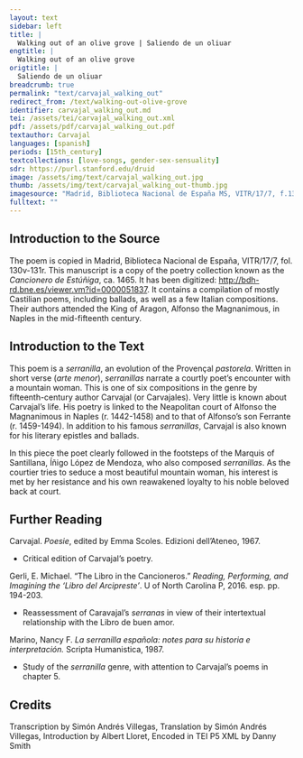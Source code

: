 ```yaml
---
layout: text
sidebar: left
title: |
  Walking out of an olive grove | Saliendo de un oliuar
engtitle: |
  Walking out of an olive grove
origtitle: |
  Saliendo de un oliuar
breadcrumb: true
permalink: "text/carvajal_walking_out"
redirect_from: /text/walking-out-olive-grove
identifier: carvajal_walking_out.md
tei: /assets/tei/carvajal_walking_out.xml
pdf: /assets/pdf/carvajal_walking_out.pdf
textauthor: Carvajal
languages: [spanish]
periods: [15th_century]
textcollections: [love-songs, gender-sex-sensuality]
sdr: https://purl.stanford.edu/druid 
image: /assets/img/text/carvajal_walking_out.jpg
thumb: /assets/img/text/carvajal_walking_out-thumb.jpg
imagesource: "Madrid, Biblioteca Nacional de España MS, VITR/17/7, f.130v [Public domain]"
fulltext: ""
---
```

 

## Introduction to the Source 

<p dir="ltr" id="docs-internal-guid-16cd1481-7fff-9611-d371-0ec7546f1381">The poem is copied in Madrid, Biblioteca Nacional de España, VITR/17/7, fol. 130v-131r. This manuscript is a copy of the poetry collection known as the <em>Cancionero de Estúñiga</em>, ca. 1465. It has been digitized: <a href="http://bdh-rd.bne.es/viewer.vm?id=0000051837">http://bdh-rd.bne.es/viewer.vm?id=0000051837</a>. It contains a compilation of mostly Castilian poems, including ballads, as well as a few Italian compositions. Their authors attended the King of Aragon, Alfonso the Magnanimous, in Naples in the mid-fifteenth century. </p>

## Introduction to the Text 

<p>This poem is a <em>serranilla</em>, an evolution of the Provençal <em>pastorela</em>. Written in short verse (<em>arte menor</em>), <em>serranillas</em> narrate a courtly poet’s encounter with a mountain woman. This is one of six compositions in the genre by fifteenth-century author Carvajal (or Carvajales). Very little is known about Carvajal’s life. His poetry is linked to the Neapolitan court of Alfonso the Magnanimous in Naples (r. 1442-1458) and to that of Alfonso’s son Ferrante (r. 1459-1494). In addition to his famous <em>serranillas</em>, Carvajal is also known for his literary epistles and ballads.</p> <p dir="ltr">In this piece the poet clearly followed in the footsteps of the Marquis of Santillana, Íñigo López de Mendoza, who also composed <em>serranillas</em>. As the courtier tries to seduce a most beautiful mountain woman, his interest is met by her resistance and his own reawakened loyalty to his noble beloved back at court.</p>

## Further Reading 

<p>Carvajal. <em>Poesie</em>, edited by Emma Scoles. Edizioni dell’Ateneo, 1967.</p> <ul> <li>Critical edition of Carvajal’s poetry.</li> </ul> <p>Gerli, E. Michael. “The Libro in the Cancioneros.” <em>Reading, Performing, and Imagining the ‘Libro del Arcipreste’</em>. U of North Carolina P, 2016. esp. pp. 194-203.</p> <ul> <li>Reassessment of Caravajal’s <em>serranas</em> in view of their intertextual relationship with the Libro de buen amor.</li> </ul> <p>Marino, Nancy F. <em>La serranilla española: notes para su historia e interpretación.</em> Scripta Humanistica, 1987.</p> <ul> <li>Study of the <em>serranilla</em> genre, with attention to Carvajal’s poems in chapter 5.</li> </ul>

## Credits

Transcription by Simón Andrés Villegas, Translation by Simón Andrés Villegas, Introduction by Albert Lloret, Encoded in TEI P5 XML by Danny Smith
